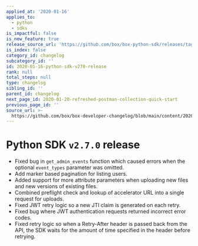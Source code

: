 ```yaml
---
applied_at: '2020-01-16'
applies_to:
  - python
  - sdks
is_impactful: false
is_new_feature: true
release_source_url: 'https://github.com/box/box-python-sdk/releases/tag/v2.7.0'
is_index: false
category_id: changelog
subcategory_id: ''
id: 2020-01-16-python-sdk-v270-release
rank: null
total_steps: null
type: changelog
sibling_id: ''
parent_id: changelog
next_page_id: 2020-01-20-refreshed-postman-collection-quick-start
previous_page_id: ''
source_url: >-
  https://github.com/box/box-developer-changelog/blob/main/content/2020/01-16-python-sdk-v270-release.md
---
```

# Python SDK `v2.7.0` release

- Fixed bug in `get_admin_events` function which caused errors when the optional `event_types` parameter was omitted.
- Add marker based pagination for listing users.
- Added support for more attribute parameters when uploading new files and new versions of existing files.
- Combined preflight check and lookup of accelerator URL into a single request for uploads.
- Fixed JWT retry logic so a new JTI claim is generated on each retry.
- Fixed bug where JWT authentication requests returned incorrect error codes.
- Fixed retry logic so when a Retry-After header is passed back from the API, the SDK waits for the amount of time specified in the header before retrying.